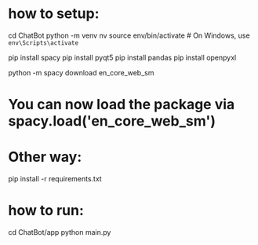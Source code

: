 # how to setup:

cd ChatBot
python -m venv nv
source env/bin/activate # On Windows, use `env\Scripts\activate`

pip install spacy
pip install pyqt5
pip install pandas
pip install openpyxl

python -m spacy download en_core_web_sm

# You can now load the package via spacy.load('en_core_web_sm')

# Other way:

pip install -r requirements.txt

# how to run:

cd ChatBot/app
python main.py
